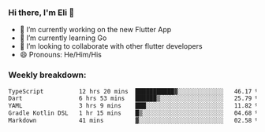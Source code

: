 ### Hi there, I'm Eli 👋
- 🔭 I’m currently working on the new Flutter App
- 🌱 I’m currently learning Go
- 🦄 I’m looking to collaborate with other flutter developers
- 😄 Pronouns: He/Him/His

### Weekly breakdown:
<!--START_SECTION:waka-->

```txt
TypeScript          12 hrs 20 mins  ███████████▓░░░░░░░░░░░░░   46.17 %
Dart                6 hrs 53 mins   ██████▒░░░░░░░░░░░░░░░░░░   25.79 %
YAML                3 hrs 9 mins    ███░░░░░░░░░░░░░░░░░░░░░░   11.82 %
Gradle Kotlin DSL   1 hr 15 mins    █▒░░░░░░░░░░░░░░░░░░░░░░░   04.68 %
Markdown            41 mins         ▓░░░░░░░░░░░░░░░░░░░░░░░░   02.58 %
```

<!--END_SECTION:waka-->
